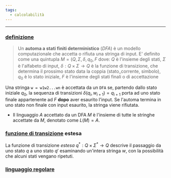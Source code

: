 ```yaml
---
tags:
  - calcolabilità
---
```

___
### <u>definizione</u>
> Un **automa a stati finiti deterministico** (*DFA*) è un modello computazionale che accetta o rifiuta una stringa di input. E' definito come una quintupla
> $M=(Q, \Sigma, \delta, q_0, F$ dove:
> $Q$ è l'insieme degli stati,
> $\Sigma$ è l'alfabeto di input,
> $\delta: Q \times \Sigma \to Q$ è la funzione di transizione, che determina il prossimo stato data la coppia (stato_corrente, simbolo),
> $q_0$ è lo stato iniziale,
> $F$ è l'insieme degli stati finali o di accettazione

Una stringa `w = w1w2...wn` è accettata da un `DFA` se, partendo dallo stato iniziale $q_0$, la sequenza di transizioni $\delta(q_i, w_{i+1}) = q_{i+1}$ porta ad uno stato finale appartenente ad $F$ **dopo** aver esaurito l'input. Se l'automa termina in uno stato non finale con input esaurito, la stringa viene rifiutata.
- Il linguaggio $A$ accettato da un DFA $M$ è l'insieme di tutte le stringhe accettate da $M$, denotato come $L(M) = A$.

### <u>funzione di transizione</u> **estesa**
La funzione di transizione *estesa* $q^* : Q \times \Sigma^* \to Q$ descrive il passaggio da uno stato $q$ a uno stato $q'$ esaminando un'intera stringa $w$, con la possibilità che alcuni stati vengano ripetuti.

### <u>linguaggio regolare</u>
